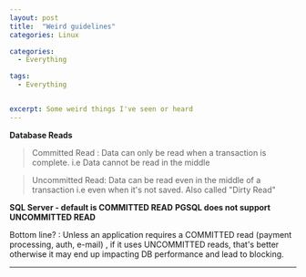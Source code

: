 ```yaml
---
layout: post
title:  "Weird guidelines"
categories: Linux

categories:
  - Everything

tags:
  - Everything


excerpt: Some weird things I've seen or heard
---
```


**Database Reads**
> Committed Read : Data can only be read when a transaction is complete. i.e Data cannot be read in the middle

> Uncommitted Read: Data can be read even in the middle of a transaction i.e even when it's not saved. Also called "Dirty Read"  

__SQL Server - default is COMMITTED READ__
__PGSQL does not support UNCOMMITTED READ__

Bottom line? : Unless an application requires a COMMITTED read (payment processing, auth, e-mail) , if it uses UNCOMMITTED reads, that's better otherwise it may end up impacting DB performance and lead to blocking.


---
